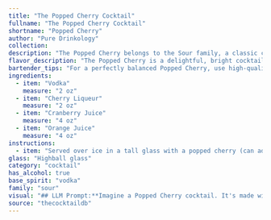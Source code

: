 ```yaml
---
title: "The Popped Cherry Cocktail"
fullname: "The Popped Cherry Cocktail"
shortname: "Popped Cherry"
author: "Pure Drinkology"
collection:
description: "The Popped Cherry belongs to the Sour family, a classic cocktail group characterized by a balance of sweet, sour, and spirit.  While its exact origin is unknown, it likely evolved from the popular Cranberry Sour with the addition of cherry liqueur for a vibrant, fruity twist. "
flavor_description: "The Popped Cherry is a delightful, bright cocktail that hits all the right notes.  The vodka provides a clean, smooth base, while the cherry liqueur adds a sweet and fruity depth.  Cranberry juice brings a tart and tangy element, balanced by the sweetness of orange juice.  Expect a refreshing, well-rounded cocktail with a pleasant lingering sweetness and a subtle tartness. "
bartender_tips: "For a perfectly balanced Popped Cherry, use high-quality vodka and a cherry liqueur with strong cherry flavor.  Freshly squeezed orange juice is key, so use it sparingly.  Shake well with ice to ensure a smooth, chilled consistency.  Don't over-dilute with cranberry juice – a little goes a long way.  Finish with a maraschino cherry for a festive touch. "
ingredients:
  - item: "Vodka"
    measure: "2 oz"
  - item: "Cherry Liqueur"
    measure: "2 oz"
  - item: "Cranberry Juice"
    measure: "4 oz"
  - item: "Orange Juice"
    measure: "4 oz"
instructions:
  - item: "Served over ice in a tall glass with a popped cherry (can add more popped cherries if in the mood)!."
glass: "Highball glass"
category: "cocktail"
has_alcohol: true
base_spirit: "vodka"
family: "sour"
visual: "## LLM Prompt:**Imagine a Popped Cherry cocktail. It's made with vodka, cherry liqueur, cranberry juice, and orange juice. Describe its appearance in detail, focusing on the colors, clarity, and any potential garnishes.****Example Output:**The Popped Cherry is a vibrant and alluring cocktail. It's a deep ruby red hue, almost like a polished cherry, with subtle hints of orange peeking through. The liquid itself is crystal clear, with no cloudiness or sediment. A single, plump maraschino cherry sits on the rim of the glass, its bright red contrasting beautifully with the dark red drink. Optionally, a thin orange twist might be added for a touch of citrusy elegance, its green stem peeking out above the rim. The overall effect is a playful and festive cocktail, perfect for any celebration. "
source: "thecocktaildb"
---
```


